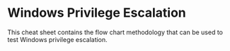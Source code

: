 # Windows Privilege Escalation 
This cheat sheet contains the flow chart methodology that can be used to test Windows privilege escalation.

